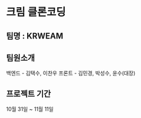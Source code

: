 # 크림 클론코딩

## 팀명 : KRWEAM

## 팀원소개 
백엔드 - 김택수, 이찬우
프론트 - 김민경, 박성수, 윤수(대장)

## 프로젝트 기간 
10월 31일 ~ 11월 11일